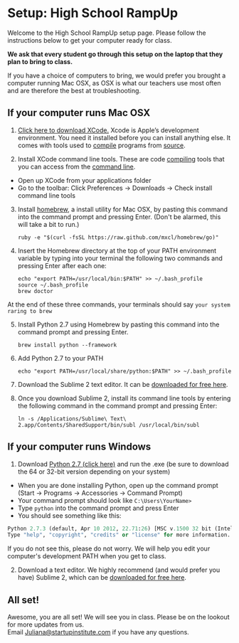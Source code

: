Setup: High School RampUp
========

Welcome to the High School RampUp setup page. Please follow the instructions below to get your computer ready for class. 

__We ask that every student go through this setup on the laptop that they plan to bring to class.__   

If you have a choice of computers to bring, we would prefer you brought a computer running Mac OSX, as OSX is what our teachers use most often and are therefore the best at troubleshooting.

If your computer runs Mac OSX
---
1. [Click here to download XCode.](https://developer.apple.com/xcode/ "Download XCode") Xcode is Apple’s development environment. You need it installed before you can install anything else. It comes with tools used to [compile](http://en.wikipedia.org/wiki/Compiler) programs from [source](http://en.wikipedia.org/wiki/Source_code).

2. Install XCode command line tools. These are code [compiling](http://en.wikipedia.org/wiki/Compiler) tools that you can access from the [command line](http://en.wikipedia.org/wiki/Command-line_interface).
* Open up XCode from your applications folder 
* Go to the toolbar: Click Preferences → Downloads → Check install command line tools   

3. Install [homebrew](http://mxcl.github.io/homebrew/), a install utility for Mac OSX, by pasting this command into the command prompt and pressing Enter. (Don't be alarmed, this will take a bit to run.)

	```
	ruby -e "$(curl -fsSL https://raw.github.com/mxcl/homebrew/go)"
	```

4. Insert the Homebrew directory at the top of your PATH environment variable by typing into your terminal the following two commands and pressing Enter after each one:

	```
	echo "export PATH=/usr/local/bin:$PATH" >> ~/.bash_profile
	source ~/.bash_profile
	brew doctor
	```

 At the end of these three commands, your terminals should say `your system raring to brew`

5. Install Python 2.7 using Homebrew by pasting this command into the command prompt and pressing Enter.
	
	```
	brew install python --framework
	```

6. Add Python 2.7 to your PATH
	
	```
	echo "export PATH=/usr/local/share/python:$PATH" >> ~/.bash_profile
	```
	
7. Download the Sublime 2 text editor. It can be [downloaded for free here](http://www.sublimetext.com/2).

8. Once you download Sublime 2, install its command line tools by entering the following command in the command prompt and pressing Enter:

	```
	ln -s /Applications/Sublime\ Text\ 2.app/Contents/SharedSupport/bin/subl /usr/local/bin/subl
	```


If your computer runs Windows
---

1. Download [Python 2.7 (click here)](http://www.python.org/getit/) and run the .exe (be sure to download the 64 or 32-bit version depending on your system)
* When you are done installing Python, open up the command prompt (Start → Programs → Accessories → Command Prompt)
* Your command prompt should look like `C:\Users\YourName>`
* Type `python` into the command prompt and press Enter
* You should see something like this:  

```python
Python 2.7.3 (default, Apr 10 2012, 22.71:26) [MSC v.1500 32 bit (Intel)] on win32
Type "help", "copyright", "credits" or "license" for more information.
```
If you do not see this, please do not worry. We will help you edit your computer's development PATH when you get to class.   

2. Download a text editor. We highly recommend (and would prefer you have) Sublime 2, which can be [downloaded for free here](http://www.sublimetext.com/2).

All set!
---
Awesome, you are all set! We will see you in class. Please be on the lookout for more updates from us.   
Email [Juliana@startupinstitute.com](mailto:juliana@startupinstitute.com) if you have any questions.
